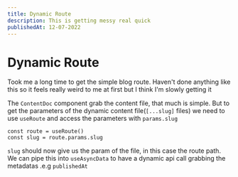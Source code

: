 ```yaml
---
title: Dynamic Route
description: This is getting messy real quick
publishedAt: 12-07-2022
---
```


# Dynamic Route

Took me a long time to get the simple blog route. Haven't done anything like this so it feels really weird to me at first but I think I'm slowly getting it

The `ContentDoc` component grab the content file, that much is simple. But to get the parameters of the dynamic content file(`[...slug]` files) we need to use `useRoute` and access the parameters with `params.slug`

```
const route = useRoute()
const slug = route.params.slug
```

`slug` should now give us the param of the file, in this case the route path. We can pipe this into `useAsyncData` to have a dynamic api call grabbing the metadatas .e.g `publishedAt`
